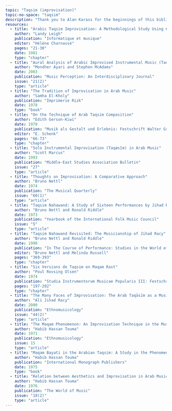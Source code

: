 ```yaml
---
topic: "Taqsim (improvisation)"
topic-no-space: "taqsim"
description: "Thank you to Alan Karass for the beginnings of this bibliography on Arab improvisation, known as taqsim."
resources:
  - title: "Arabic Taqsim Improvisation: A Methodological Study Using Computers"
    author: "Landy Leigh"
    publication: "Informatique et musique"
    editor: "Hélène Charnassé"
    pages: "21-30"
    date: 1981
    type: "chapter"
  - title: "Aural Analysis of Arabic Improvised Instrumental Music (Taqsīīm)"
    author: "Mondher Ayari and Stephen McAdams"
    date: 2003
    publication: "Music Perception: An Interdisciplinary Journal"
    issue: "21(2)"
    type: "article"
  - title: "The Tradition of Improvisation in Arab Music"
    author: "Samha El-Kholy"
    publication: "Imprimerie Rizk"
    date: 1978
    type: "book"
  - title: "On the Technique of Arab Taqsim Composition"
    author: "Edith Gerson-Kiwi"
    date: 1970
    publication: "Musik als Gestalt und Erlebnis: Festschrift Walter Graf zum 65"
    editor: "E. Schenk"
    pages: "66-73"
    type: "chapter"
  - title: "Solo Instrumental Improvisation (Taqæsîm) in Arab Music"
    author: "Scott Marcus"
    date: 1993
    publication: "Middle-East Studies Association Bulletin"
    issue: "27"
    type: "article"
  - title: "Thoughts on Improvisation: A Comparative Approach"
    author: "Bruno Nettl"
    date: 1974
    publication: "The Musical Quarterly"
    issue: "60(1)"
    type: "article"
  - title: "Taqsim Nahawand: A Study of Sixteen Performances by Jihad Racy"
    author: "Bruno Nettl and Ronald Riddle"
    date: 1973
    publication: "Yearbook of the International Folk Music Council"
    issue: "5"
    type: "article"
  - title: "Taqsim Nahawand Revisited: The Musicianship of Jihad Racy"
    author: "Bruno Nettl and Ronald Riddle"
    date: 1998
    publication: "In The Course of Performance: Studies in the World of Musical Improvisation"
    editor: "Bruno Nettl and Melinda Russell"
    pages: "369-393"
    type: "chapter"
  - title: "Six Versions de Taqsim en Maqam Rast"
    author: "Poul Rovsing Olsen"
    date: 1974
    publication: "Studia Instrumentorum Musicae Popularis III: Festschrift to Ernst Emsheimer on the Occasion of His 70th Birthday"
    pages: "197-202"
    type: "chapter"
  - title: "The Many Faces of Improvisation: The Arab Taqāsīm as a Musical Symbol"
    author: "Ali Jihad Racy"
    date: 2000
    publication: "Ethnomusicology"
    issue: "44(2)"
    type: "article"
  - title: "The Maqam Phenomenon: An Improvisation Technique in the Music of the Middle East"
    author: "Habib Hassan Touma"
    date: 1971
    publication: "Ethnomusicology"
    issue: 15
    type: "article"
  - title: "Maqam Bayati in the Arabian Taqsim: A Study in the Phenomenology of the Maqam"
    author: "Habib Hassan Touma"
    publication: "International Monograph Publishers"
    date: 1975
    type: "book"
  - title: "Relation between Aesthetics and Improvisation in Arab Music"
    author: "Habib Hassan Touma"
    date: 1976
    publication: "The World of Music"
    issue: "18(2)"
    type: "article"
---
```

